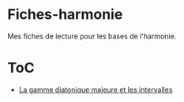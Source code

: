# Fiches-harmonie

Mes fiches de lecture pour les bases de l'harmonie.


# ToC
- [La gamme diatonique majeure et les intervalles](01-Gamme-diatonique-majeure-et-intervalles.md)
